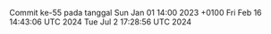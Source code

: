 Commit ke-55 pada tanggal Sun Jan 01 14:00 2023 +0100
Fri Feb 16 14:43:06 UTC 2024
Tue Jul  2 17:28:56 UTC 2024
